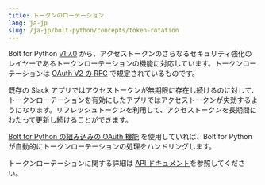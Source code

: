 ```yaml
---
title: トークンのローテーション
lang: ja-jp
slug: /ja-jp/bolt-python/concepts/token-rotation
---
```


Bolt for Python [v1.7.0](https://github.com/slackapi/bolt-python/releases/tag/v1.7.0) から、アクセストークンのさらなるセキュリティ強化のレイヤーであるトークンローテーションの機能に対応しています。トークンローテーションは [OAuth V2 の RFC](https://datatracker.ietf.org/doc/html/rfc6749#section-10.4) で規定されているものです。

既存の Slack アプリではアクセストークンが無期限に存在し続けるのに対して、トークンローテーションを有効にしたアプリではアクセストークンが失効するようになります。リフレッシュトークンを利用して、アクセストークンを長期間にわたって更新し続けることができます。

[Bolt for Python の組み込みの OAuth 機能](/bolt-python/concepts/authenticating-oauth) を使用していれば、Bolt for Python が自動的にトークンローテーションの処理をハンドリングします。

トークンローテーションに関する詳細は [API ドキュメント](/authentication/using-token-rotation)を参照してください。